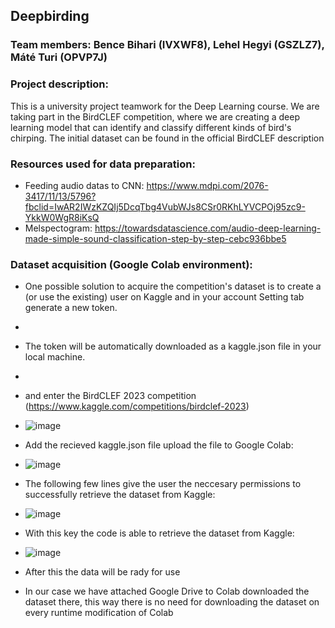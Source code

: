 ## Deepbirding
### Team members: Bence Bihari (IVXWF8), Lehel Hegyi (GSZLZ7), Máté Turi (OPVP7J)
### Project description: 
This is a university project teamwork for the Deep Learning course. We are taking part in the BirdCLEF competition, where we are creating a deep learning model that can identify and classify different kinds of bird's chirping. The initial dataset can be found in the official BirdCLEF description

### Resources used for data preparation:
- Feeding audio datas to CNN: https://www.mdpi.com/2076-3417/11/13/5796?fbclid=IwAR2IWzKZQIj5DcqTbg4VubWJs8CSr0RKhLYVCPOj95zc9-YkkW0WgR8iKsQ
- Melspectogram: https://towardsdatascience.com/audio-deep-learning-made-simple-sound-classification-step-by-step-cebc936bbe5

### Dataset acquisition (Google Colab environment):
- One possible solution to acquire the competition's dataset is to create a (or use the existing) user on Kaggle and in your account Setting tab generate a new token.
- 
- The token will be automatically downloaded as a kaggle.json file in your local machine.
- 
- and enter the BirdCLEF 2023 competition (https://www.kaggle.com/competitions/birdclef-2023)
- ![image](https://github.com/turi-mate/deepbirding/assets/78791711/56e2b216-2996-46e4-aaff-5234b393237e)
  
- Add the recieved kaggle.json file upload the file to Google Colab:
- ![image](https://github.com/turi-mate/deepbirding/assets/78791711/a1d35741-522b-4642-b149-de3df4f6b5f7)
  
- The following few lines give the user the neccesary permissions to successfully retrieve the dataset from Kaggle:
- ![image](https://github.com/turi-mate/deepbirding/assets/78791711/ab07ec24-35ae-486f-92ce-60357bdd5ebb)
  
- With this key the code is able to retrieve the dataset from Kaggle:
- ![image](https://github.com/turi-mate/deepbirding/assets/78791711/e299d2ad-88b9-489b-93f2-1eb206ae8097)
  
- After this the data will be rady for use
- In our case we have attached Google Drive to Colab downloaded the dataset there, this way there is no need for downloading the dataset on every runtime modification of Colab

